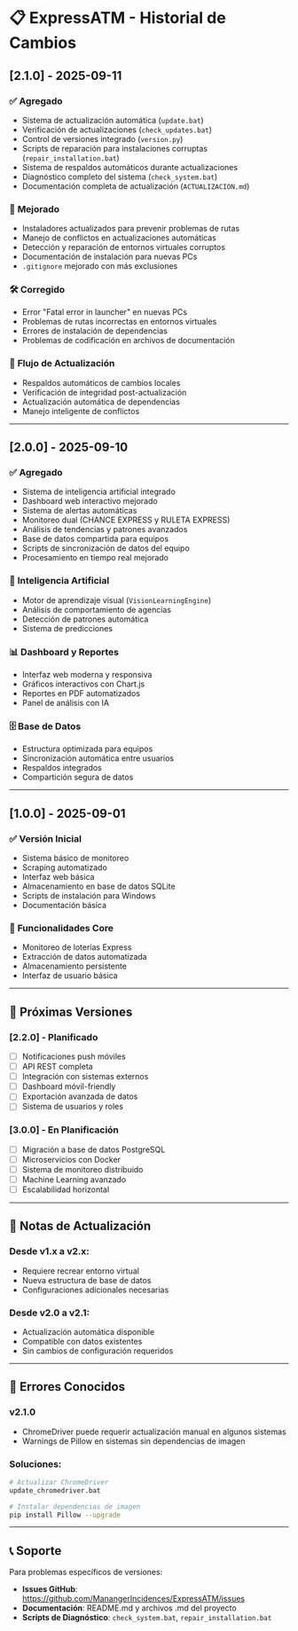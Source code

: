 # 📋 ExpressATM - Historial de Cambios

## [2.1.0] - 2025-09-11

### ✅ **Agregado**
- Sistema de actualización automática (`update.bat`)
- Verificación de actualizaciones (`check_updates.bat`) 
- Control de versiones integrado (`version.py`)
- Scripts de reparación para instalaciones corruptas (`repair_installation.bat`)
- Sistema de respaldos automáticos durante actualizaciones
- Diagnóstico completo del sistema (`check_system.bat`)
- Documentación completa de actualización (`ACTUALIZACION.md`)

### 🔧 **Mejorado**
- Instaladores actualizados para prevenir problemas de rutas
- Manejo de conflictos en actualizaciones automáticas
- Detección y reparación de entornos virtuales corruptos
- Documentación de instalación para nuevas PCs
- `.gitignore` mejorado con más exclusiones

### 🛠️ **Corregido**
- Error "Fatal error in launcher" en nuevas PCs
- Problemas de rutas incorrectas en entornos virtuales
- Errores de instalación de dependencias
- Problemas de codificación en archivos de documentación

### 🔄 **Flujo de Actualización**
- Respaldos automáticos de cambios locales
- Verificación de integridad post-actualización
- Actualización automática de dependencias
- Manejo inteligente de conflictos

---

## [2.0.0] - 2025-09-10

### ✅ **Agregado**
- Sistema de inteligencia artificial integrado
- Dashboard web interactivo mejorado
- Sistema de alertas automáticas
- Monitoreo dual (CHANCE EXPRESS y RULETA EXPRESS)
- Análisis de tendencias y patrones avanzados
- Base de datos compartida para equipos
- Scripts de sincronización de datos del equipo
- Procesamiento en tiempo real mejorado

### 🧠 **Inteligencia Artificial**
- Motor de aprendizaje visual (`VisionLearningEngine`)
- Análisis de comportamiento de agencias
- Detección de patrones automática
- Sistema de predicciones

### 📊 **Dashboard y Reportes**
- Interfaz web moderna y responsiva
- Gráficos interactivos con Chart.js
- Reportes en PDF automatizados
- Panel de análisis con IA

### 🗄️ **Base de Datos**
- Estructura optimizada para equipos
- Sincronización automática entre usuarios
- Respaldos integrados
- Compartición segura de datos

---

## [1.0.0] - 2025-09-01

### ✅ **Versión Inicial**
- Sistema básico de monitoreo
- Scraping automatizado
- Interfaz web básica
- Almacenamiento en base de datos SQLite
- Scripts de instalación para Windows
- Documentación básica

### 🎯 **Funcionalidades Core**
- Monitoreo de loterías Express
- Extracción de datos automatizada
- Almacenamiento persistente
- Interfaz de usuario básica

---

## 🔮 **Próximas Versiones**

### [2.2.0] - Planificado
- [ ] Notificaciones push móviles
- [ ] API REST completa
- [ ] Integración con sistemas externos
- [ ] Dashboard móvil-friendly
- [ ] Exportación avanzada de datos
- [ ] Sistema de usuarios y roles

### [3.0.0] - En Planificación
- [ ] Migración a base de datos PostgreSQL
- [ ] Microservicios con Docker
- [ ] Sistema de monitoreo distribuido
- [ ] Machine Learning avanzado
- [ ] Escalabilidad horizontal

---

## 📝 **Notas de Actualización**

### **Desde v1.x a v2.x:**
- Requiere recrear entorno virtual
- Nueva estructura de base de datos
- Configuraciones adicionales necesarias

### **Desde v2.0 a v2.1:**
- Actualización automática disponible
- Compatible con datos existentes
- Sin cambios de configuración requeridos

---

## 🐛 **Errores Conocidos**

### **v2.1.0**
- ChromeDriver puede requerir actualización manual en algunos sistemas
- Warnings de Pillow en sistemas sin dependencias de imagen

### **Soluciones:**
```bash
# Actualizar ChromeDriver
update_chromedriver.bat

# Instalar dependencias de imagen
pip install Pillow --upgrade
```

---

## 📞 **Soporte**

Para problemas específicos de versiones:
- **Issues GitHub**: https://github.com/ManangerIncidences/ExpressATM/issues
- **Documentación**: README.md y archivos .md del proyecto
- **Scripts de Diagnóstico**: `check_system.bat`, `repair_installation.bat`
